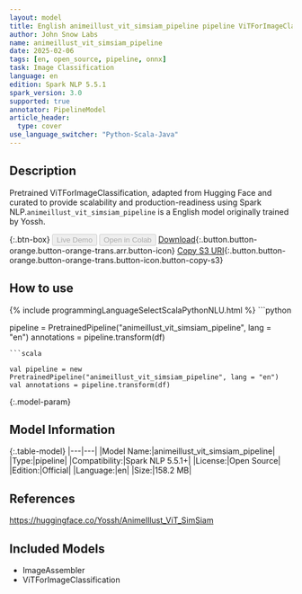 ```yaml
---
layout: model
title: English animeillust_vit_simsiam_pipeline pipeline ViTForImageClassification from Yossh
author: John Snow Labs
name: animeillust_vit_simsiam_pipeline
date: 2025-02-06
tags: [en, open_source, pipeline, onnx]
task: Image Classification
language: en
edition: Spark NLP 5.5.1
spark_version: 3.0
supported: true
annotator: PipelineModel
article_header:
  type: cover
use_language_switcher: "Python-Scala-Java"
---
```


## Description

Pretrained ViTForImageClassification, adapted from Hugging Face and curated to provide scalability and production-readiness using Spark NLP.`animeillust_vit_simsiam_pipeline` is a English model originally trained by Yossh.

{:.btn-box}
<button class="button button-orange" disabled>Live Demo</button>
<button class="button button-orange" disabled>Open in Colab</button>
[Download](https://s3.amazonaws.com/auxdata.johnsnowlabs.com/public/models/animeillust_vit_simsiam_pipeline_en_5.5.1_3.0_1738872950624.zip){:.button.button-orange.button-orange-trans.arr.button-icon}
[Copy S3 URI](s3://auxdata.johnsnowlabs.com/public/models/animeillust_vit_simsiam_pipeline_en_5.5.1_3.0_1738872950624.zip){:.button.button-orange.button-orange-trans.button-icon.button-copy-s3}

## How to use



<div class="tabs-box" markdown="1">
{% include programmingLanguageSelectScalaPythonNLU.html %}
```python

pipeline = PretrainedPipeline("animeillust_vit_simsiam_pipeline", lang = "en")
annotations =  pipeline.transform(df)   

```
```scala

val pipeline = new PretrainedPipeline("animeillust_vit_simsiam_pipeline", lang = "en")
val annotations = pipeline.transform(df)

```
</div>

{:.model-param}
## Model Information

{:.table-model}
|---|---|
|Model Name:|animeillust_vit_simsiam_pipeline|
|Type:|pipeline|
|Compatibility:|Spark NLP 5.5.1+|
|License:|Open Source|
|Edition:|Official|
|Language:|en|
|Size:|158.2 MB|

## References

https://huggingface.co/Yossh/AnimeIllust_ViT_SimSiam

## Included Models

- ImageAssembler
- ViTForImageClassification